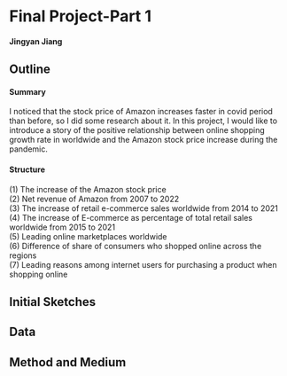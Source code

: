 # Final Project-Part 1
#### Jingyan Jiang

## Outline
#### Summary
I noticed that the stock price of Amazon increases faster in covid period than before, so I did some research about it. In this project, I would like to introduce a story of the positive relationship between online shopping growth rate in worldwide and the Amazon stock price increase during the pandemic.  
#### Structure
(1)	The increase of the Amazon stock price  
(2)	Net revenue of Amazon from 2007 to 2022  
(3)	The increase of retail e-commerce sales worldwide from 2014 to 2021  
(4)	The increase of E-commerce as percentage of total retail sales worldwide from 2015 to 2021  
(5)	Leading online marketplaces worldwide  
(6)	Difference of share of consumers who shopped online across the regions  
(7)	Leading reasons among internet users for purchasing a product when shopping online  

## Initial Sketches
## Data
## Method and Medium
